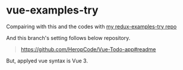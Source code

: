 # vue-examples-try

Compairing with this and the codes with [my redux-examples-try repo](https://github.com/callmebyneon/redux-examples-try)

And this branch's setting follows below repository.

> https://github.com/HeropCode/Vue-Todo-app#readme

But, applyed vue syntax is Vue 3.
